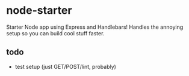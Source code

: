 # node-starter

Starter Node app using Express and Handlebars! Handles the annoying setup so you can build cool stuff faster.

## todo
- test setup (just GET/POST/lint, probably)
